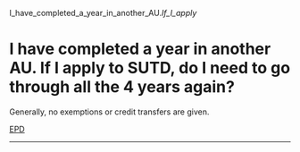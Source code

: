 I_have_completed_a_year_in_another_AU._If_I_apply_



I have completed a year in another AU. If I apply to SUTD, do I need to go through all the 4 years again?
=========================================================================================================

Generally, no exemptions or credit transfers are given.

[EPD](https://www.sutd.edu.sg/epd/tag/epd/)

---

